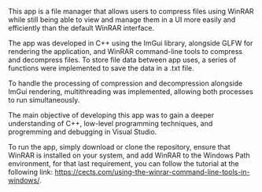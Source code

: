 This app is a file manager that allows users to compress files using WinRAR while still being able to view and manage them in a UI more easily and efficiently than the default WinRAR interface.

The app was developed in C++ using the ImGui library, alongside GLFW for rendering the application, and WinRAR command-line tools to compress and decompress files. To store file data between app uses, a series of functions were implemented to save the data in a .txt file.

To handle the processing of compression and decompression alongside ImGui rendering, multithreading was implemented, allowing both processes to run simultaneously.

The main objective of developing this app was to gain a deeper understanding of C++, low-level programming techniques, and progremming and debugging in Visual Studio.

To run the app, simply download or clone the repository, ensure that WinRAR is installed on your system, and add WinRAR to the Windows Path environment, for that last requirement, you can follow the tutorial at the following link: https://cects.com/using-the-winrar-command-line-tools-in-windows/.